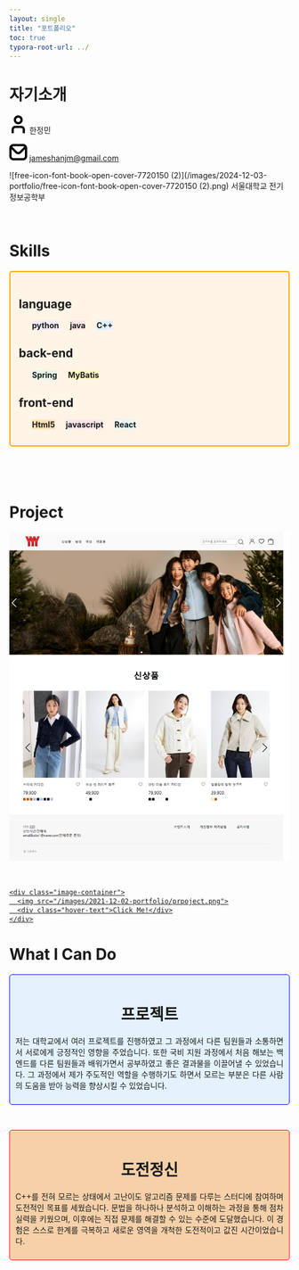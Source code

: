 ```yaml
---
layout: single
title: "포트폴리오"
toc: true
typora-root-url: ../
---
```


# 자기소개



![free-icon-font-user-3917546](/images/2021-12-02-portfolio/free-icon-font-user-3917546.png)  한정민

![free-icon-font-envelope-3916632](/images/2024-12-03-portfolio/free-icon-font-envelope-3916632.png)  jameshanjm@gmail.com

![free-icon-font-book-open-cover-7720150 (2)](/images/2024-12-03-portfolio/free-icon-font-book-open-cover-7720150 (2).png)  서울대학교 전기정보공학부

<br/>



# Skills
<div style="border: 2px solid orange; padding: 15px; border-radius: 5px; background-color: #FFF4E6;">
  <div>
      <h2><b>language</b></h2>
    </div>
    <ul>
        <li style="background-color: #F4ECF7; display: inline-block;"><b>python</b></li>
        &nbsp;&nbsp;&nbsp;
        <li style="background-color: #ffe6e6; display: inline-block;"><b>java</b></li>
        &nbsp;&nbsp;&nbsp;
        <li style="background-color: #E3F2FD; display: inline-block;"><b>C++</b></li>
    </ul>
    <div>
        <h2><b>back-end</b></h2>
    </div>
    <ul>
        <li style="background-color: #E8F5E9; display: inline-block;"><b>Spring</b></li>
        &nbsp;&nbsp;&nbsp;
        <li style="background-color: #FFF9C4; display: inline-block;"><b>MyBatis</b></li>
    </ul>
    <div>
        <h2><b>front-end</b></h2>
    </div>
    <ul>
        <li style="background-color: #FFE0B2; display: inline-block;"><b>Html5</b></li>
        &nbsp;&nbsp;&nbsp;
        <li style="background-color: #FCE4EC; display: inline-block;"><b>javascript</b></li>
        &nbsp;&nbsp;&nbsp;
        <li style="background-color: #E8F8F5; display: inline-block;"><b>React</b></li>
    </ul>
</div>

&nbsp;&nbsp;&nbsp;

&nbsp;&nbsp;&nbsp;


# Project



[![prpoject](/images/2021-12-02-portfolio/prpoject.png)](https://github.com/Hans975/team_project2)

<br/>



<head>   <meta charset="UTF-8">   <meta name="viewport" content="width=device-width, initial-scale=1.0">   <title>Image Hover Effect</title>   <style>     .image-container {       position: relative;       display: inline-block;       width: 300px;       height: 200px;       overflow: hidden;     }      .image-container img {       width: 100%;       height<!DOCTYPE html>
<html lang="en">
<head>
  <meta charset="UTF-8">
  <meta name="viewport" content="width=device-width, initial-scale=1.0">
  <title>Image Hover Effect</title>
  <style>
    .image-container {
      position: relative;
      display: inline-block;
      width: 300px;
      height: 200px;
      overflow: hidden;
    }

    .image-container img {
      width: 100%;
      height: 100%;
      transition: transform 0.3s ease, opacity 0.3s ease;
    }
    
    .image-container:hover img {
      transform: scale(1.1); /* 확대 효과 */
      opacity: 0.7; /* 어두워지는 효과 */
    }
    
    .hover-text {
      position: absolute;
      top: 50%;
      left: 50%;
      transform: translate(-50%, -50%);
      color: white;
      font-size: 20px;
      font-weight: bold;
      opacity: 0;
      transition: opacity 0.3s ease;
      pointer-events: none; /* 텍스트 위에 마우스를 올려도 링크를 방해하지 않음 */
    }
    
    .image-container:hover .hover-text {
      opacity: 1; /* 텍스트가 나타남 */
    }
  </style>
</head>
<body>
  <a href="https://hans975.github.io/">

    <div class="image-container">
      <img src="/images/2021-12-02-portfolio/prpoject.png">
      <div class="hover-text">Click Me!</div>
    </div>
  </a>
</body>
</html>

# What I Can Do

<div style='border: 1px solid blue; padding: 10px; border-radius: 5px; background-color: #E3F2FD; mad-width:300px'>
    <h1 style="text-align: center;">
        <b>프로젝트</b>
    </h1>
    <p style="text-align: justify">
    저는 대학교에서 여러 프로젝트를 진행하였고 그 과정에서 다른 팀원들과 소통하면서 서로에게 긍정적인 영향을 주었습니다. 또한 국비 지원 과정에서 처음 해보는 백엔드를 다른 팀원들과 배워가면서 공부하였고 좋은 결과물을 이끌어낼 수 있었습니다. 그 과정에서 제가 주도적인 역할을 수행하기도 하면서 모르는 부분은 다른 사람의 도움을 받아 능력을 향상시킬 수 있었습니다.
    </p>
</div>

&nbsp;&nbsp;&nbsp;

<div style='border: 1px solid red; padding: 10px; border-radius: 5px; background-color: #F5D0A9; mad-width:300px'>
    <h1 style="text-align: center;">
        <b>도전정신</b>
    </h1>
    <p style="text-align: justify">
    C++를 전혀 모르는 상태에서 고난이도 알고리즘 문제를 다루는 스터디에 참여하며 도전적인 목표를 세웠습니다. 문법을 하나하나 분석하고 이해하는 과정을 통해 점차 실력을 키웠으며, 이후에는 직접 문제를 해결할 수 있는 수준에 도달했습니다. 이 경험은 스스로 한계를 극복하고 새로운 영역을 개척한 도전적이고 값진 시간이었습니다.
    </p>
</div>







